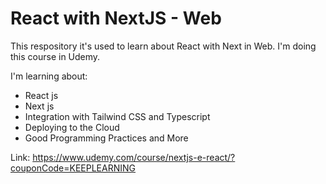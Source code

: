 # React with NextJS - Web

This respository it's used to learn about React with Next in Web.
I'm doing this course in Udemy.

I'm learning about:
- React js
- Next js
- Integration with Tailwind CSS and Typescript
- Deploying to the Cloud
- Good Programming Practices and More

Link: https://www.udemy.com/course/nextjs-e-react/?couponCode=KEEPLEARNING
